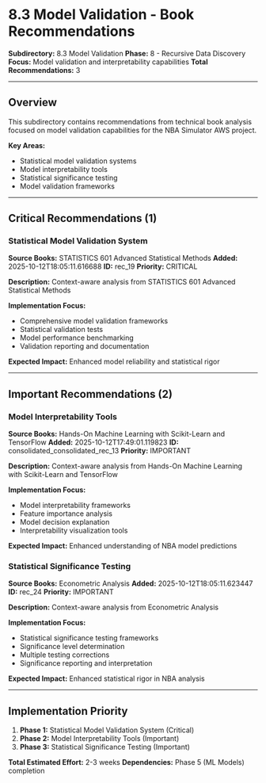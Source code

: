 # 8.3 Model Validation - Book Recommendations

**Subdirectory:** 8.3 Model Validation
**Phase:** 8 - Recursive Data Discovery
**Focus:** Model validation and interpretability capabilities
**Total Recommendations:** 3

---

## Overview

This subdirectory contains recommendations from technical book analysis focused on model validation capabilities for the NBA Simulator AWS project.

**Key Areas:**
- Statistical model validation systems
- Model interpretability tools
- Statistical significance testing
- Model validation frameworks

---

## Critical Recommendations (1)

### Statistical Model Validation System

**Source Books:** STATISTICS 601 Advanced Statistical Methods
**Added:** 2025-10-12T18:05:11.616688
**ID:** rec_19
**Priority:** CRITICAL

**Description:** Context-aware analysis from STATISTICS 601 Advanced Statistical Methods

**Implementation Focus:**
- Comprehensive model validation frameworks
- Statistical validation tests
- Model performance benchmarking
- Validation reporting and documentation

**Expected Impact:** Enhanced model reliability and statistical rigor

---

## Important Recommendations (2)

### Model Interpretability Tools

**Source Books:** Hands-On Machine Learning with Scikit-Learn and TensorFlow
**Added:** 2025-10-12T17:49:01.119823
**ID:** consolidated_consolidated_rec_13
**Priority:** IMPORTANT

**Description:** Context-aware analysis from Hands-On Machine Learning with Scikit-Learn and TensorFlow

**Implementation Focus:**
- Model interpretability frameworks
- Feature importance analysis
- Model decision explanation
- Interpretability visualization tools

**Expected Impact:** Enhanced understanding of NBA model predictions

### Statistical Significance Testing

**Source Books:** Econometric Analysis
**Added:** 2025-10-12T18:05:11.623447
**ID:** rec_24
**Priority:** IMPORTANT

**Description:** Context-aware analysis from Econometric Analysis

**Implementation Focus:**
- Statistical significance testing frameworks
- Significance level determination
- Multiple testing corrections
- Significance reporting and interpretation

**Expected Impact:** Enhanced statistical rigor in NBA analysis

---

## Implementation Priority

1. **Phase 1:** Statistical Model Validation System (Critical)
2. **Phase 2:** Model Interpretability Tools (Important)
3. **Phase 3:** Statistical Significance Testing (Important)

**Total Estimated Effort:** 2-3 weeks
**Dependencies:** Phase 5 (ML Models) completion




